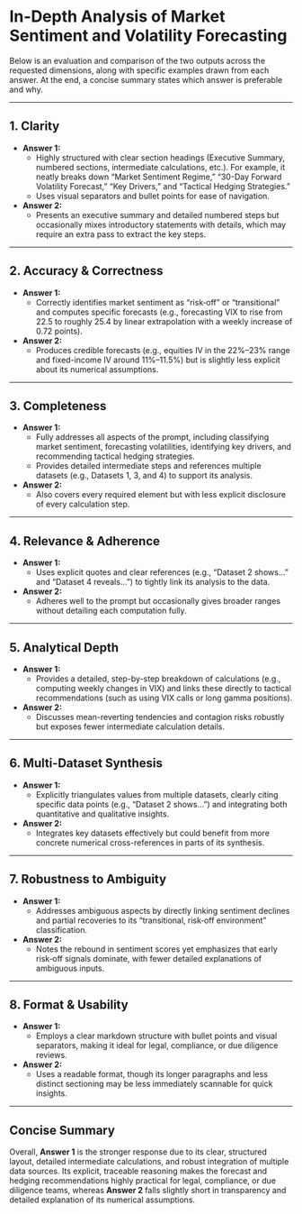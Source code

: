 # In-Depth Analysis of Market Sentiment and Volatility Forecasting

Below is an evaluation and comparison of the two outputs across the requested dimensions, along with specific examples drawn from each answer. At the end, a concise summary states which answer is preferable and why.

---

## 1. Clarity

- **Answer 1:**  
  - Highly structured with clear section headings (Executive Summary, numbered sections, intermediate calculations, etc.). For example, it neatly breaks down “Market Sentiment Regime,” “30-Day Forward Volatility Forecast,” “Key Drivers,” and “Tactical Hedging Strategies.”
  - Uses visual separators and bullet points for ease of navigation.
- **Answer 2:**  
  - Presents an executive summary and detailed numbered steps but occasionally mixes introductory statements with details, which may require an extra pass to extract the key steps.

---

## 2. Accuracy & Correctness

- **Answer 1:**  
  - Correctly identifies market sentiment as “risk‑off” or “transitional” and computes specific forecasts (e.g., forecasting VIX to rise from 22.5 to roughly 25.4 by linear extrapolation with a weekly increase of 0.72 points).
- **Answer 2:**  
  - Produces credible forecasts (e.g., equities IV in the 22%–23% range and fixed-income IV around 11%–11.5%) but is slightly less explicit about its numerical assumptions.

---

## 3. Completeness

- **Answer 1:**  
  - Fully addresses all aspects of the prompt, including classifying market sentiment, forecasting volatilities, identifying key drivers, and recommending tactical hedging strategies.
  - Provides detailed intermediate steps and references multiple datasets (e.g., Datasets 1, 3, and 4) to support its analysis.
- **Answer 2:**  
  - Also covers every required element but with less explicit disclosure of every calculation step.

---

## 4. Relevance & Adherence

- **Answer 1:**  
  - Uses explicit quotes and clear references (e.g., “Dataset 2 shows…” and “Dataset 4 reveals…”) to tightly link its analysis to the data.
- **Answer 2:**  
  - Adheres well to the prompt but occasionally gives broader ranges without detailing each computation fully.

---

## 5. Analytical Depth

- **Answer 1:**  
  - Provides a detailed, step-by-step breakdown of calculations (e.g., computing weekly changes in VIX) and links these directly to tactical recommendations (such as using VIX calls or long gamma positions).
- **Answer 2:**  
  - Discusses mean-reverting tendencies and contagion risks robustly but exposes fewer intermediate calculation details.

---

## 6. Multi-Dataset Synthesis

- **Answer 1:**  
  - Explicitly triangulates values from multiple datasets, clearly citing specific data points (e.g., “Dataset 2 shows...”) and integrating both quantitative and qualitative insights.
- **Answer 2:**  
  - Integrates key datasets effectively but could benefit from more concrete numerical cross-references in parts of its synthesis.

---

## 7. Robustness to Ambiguity

- **Answer 1:**  
  - Addresses ambiguous aspects by directly linking sentiment declines and partial recoveries to its “transitional, risk‑off environment” classification.
- **Answer 2:**  
  - Notes the rebound in sentiment scores yet emphasizes that early risk‑off signals dominate, with fewer detailed explanations of ambiguous inputs.

---

## 8. Format & Usability

- **Answer 1:**  
  - Employs a clear markdown structure with bullet points and visual separators, making it ideal for legal, compliance, or due diligence reviews.
- **Answer 2:**  
  - Uses a readable format, though its longer paragraphs and less distinct sectioning may be less immediately scannable for quick insights.

---

## Concise Summary

Overall, **Answer 1** is the stronger response due to its clear, structured layout, detailed intermediate calculations, and robust integration of multiple data sources. Its explicit, traceable reasoning makes the forecast and hedging recommendations highly practical for legal, compliance, or due diligence teams, whereas **Answer 2** falls slightly short in transparency and detailed explanation of its numerical assumptions.